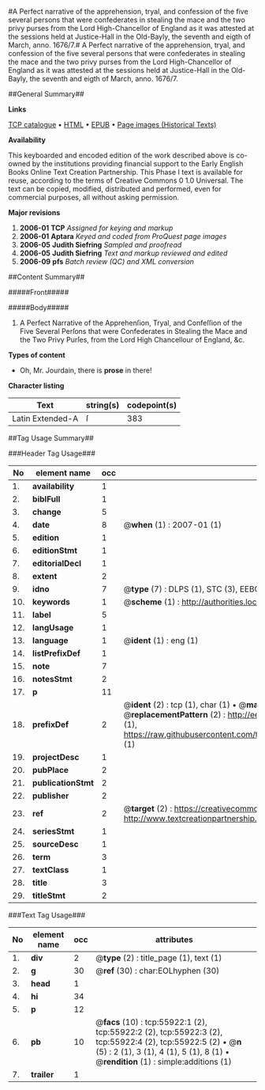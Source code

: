 #A Perfect narrative of the apprehension, tryal, and confession of the five several persons that were confederates in stealing the mace and the two privy purses from the Lord High-Chancellor of England as it was attested at the sessions held at Justice-Hall in the Old-Bayly, the seventh and eigth of March, anno. 1676/7.#
A Perfect narrative of the apprehension, tryal, and confession of the five several persons that were confederates in stealing the mace and the two privy purses from the Lord High-Chancellor of England as it was attested at the sessions held at Justice-Hall in the Old-Bayly, the seventh and eigth of March, anno. 1676/7.

##General Summary##

**Links**

[TCP catalogue](http://www.ota.ox.ac.uk/tcp/)  • 
[HTML](http://tei.it.ox.ac.uk/tcp/Texts-HTML/free/A54/A54343.html)  • 
[EPUB](http://tei.it.ox.ac.uk/tcp/Texts-EPUB/free/A54/A54343.epub) • 
[Page images (Historical Texts)](https://data.historicaltexts.jisc.ac.uk/view?pubId=eebo-12193034e&pageId=eebo-12193034e-55922-1)

**Availability**

This keyboarded and encoded edition of the
	       work described above is co-owned by the institutions
	       providing financial support to the Early English Books
	       Online Text Creation Partnership. This Phase I text is
	       available for reuse, according to the terms of Creative
	       Commons 0 1.0 Universal. The text can be copied,
	       modified, distributed and performed, even for
	       commercial purposes, all without asking permission.

**Major revisions**

1. __2006-01__ __TCP__ *Assigned for keying and markup*
1. __2006-01__ __Aptara__ *Keyed and coded from ProQuest page images*
1. __2006-05__ __Judith Siefring__ *Sampled and proofread*
1. __2006-05__ __Judith Siefring__ *Text and markup reviewed and edited*
1. __2006-09__ __pfs__ *Batch review (QC) and XML conversion*

##Content Summary##

#####Front#####

#####Body#####

1. A Perfect Narrative of the Apprehenſion,
Tryal, and Confeſſion of the Five Several
Perſons that were Confederates in
Stealing the Mace and the Two Privy
Purſes, from the Lord High Chancellour
of England, &c.

**Types of content**

  * Oh, Mr. Jourdain, there is **prose** in there!

**Character listing**


|Text|string(s)|codepoint(s)|
|---|---|---|
|Latin Extended-A|ſ|383|

##Tag Usage Summary##

###Header Tag Usage###

|No|element name|occ|attributes|
|---|---|---|---|
|1.|__availability__|1||
|2.|__biblFull__|1||
|3.|__change__|5||
|4.|__date__|8| @__when__ (1) : 2007-01 (1)|
|5.|__edition__|1||
|6.|__editionStmt__|1||
|7.|__editorialDecl__|1||
|8.|__extent__|2||
|9.|__idno__|7| @__type__ (7) : DLPS (1), STC (3), EEBO-CITATION (1), OCLC (1), VID (1)|
|10.|__keywords__|1| @__scheme__ (1) : http://authorities.loc.gov/ (1)|
|11.|__label__|5||
|12.|__langUsage__|1||
|13.|__language__|1| @__ident__ (1) : eng (1)|
|14.|__listPrefixDef__|1||
|15.|__note__|7||
|16.|__notesStmt__|2||
|17.|__p__|11||
|18.|__prefixDef__|2| @__ident__ (2) : tcp (1), char (1)  •  @__matchPattern__ (2) : ([0-9\-]+):([0-9IVX]+) (1), (.+) (1)  •  @__replacementPattern__ (2) : http://eebo.chadwyck.com/downloadtiff?vid=$1&page=$2 (1), https://raw.githubusercontent.com/textcreationpartnership/Texts/master/tcpchars.xml#$1 (1)|
|19.|__projectDesc__|1||
|20.|__pubPlace__|2||
|21.|__publicationStmt__|2||
|22.|__publisher__|2||
|23.|__ref__|2| @__target__ (2) : https://creativecommons.org/publicdomain/zero/1.0/ (1), http://www.textcreationpartnership.org/docs/. (1)|
|24.|__seriesStmt__|1||
|25.|__sourceDesc__|1||
|26.|__term__|3||
|27.|__textClass__|1||
|28.|__title__|3||
|29.|__titleStmt__|2||


###Text Tag Usage###

|No|element name|occ|attributes|
|---|---|---|---|
|1.|__div__|2| @__type__ (2) : title_page (1), text (1)|
|2.|__g__|30| @__ref__ (30) : char:EOLhyphen (30)|
|3.|__head__|1||
|4.|__hi__|34||
|5.|__p__|12||
|6.|__pb__|10| @__facs__ (10) : tcp:55922:1 (2), tcp:55922:2 (2), tcp:55922:3 (2), tcp:55922:4 (2), tcp:55922:5 (2)  •  @__n__ (5) : 2 (1), 3 (1), 4 (1), 5 (1), 8 (1)  •  @__rendition__ (1) : simple:additions (1)|
|7.|__trailer__|1||
